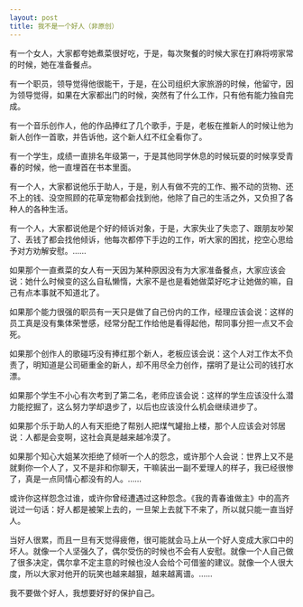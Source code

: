 ```yaml
---
layout: post
title: 我不是一个好人（非原创）
---
```




有一个女人，大家都夸她煮菜很好吃，于是，每次聚餐的时候大家在打麻将唠家常的时候，她在准备餐点。

有一个职员，领导觉得他很能干，于是，在公司组织大家旅游的时候，他留守，因为领导觉得，如果在大家都出门的时候，突然有了什么工作，只有他有能力独自完成。

有一个音乐创作人，他的作品捧红了几个歌手，于是，老板在推新人的时候让他为新人创作一首歌，并告诉他，这个新人红不红全看你了。

有一个学生，成绩一直排名年级第一，于是其他同学休息的时候玩耍的时候享受青春的时候，他一直埋首在书本里面。

有一个人，大家都说他乐于助人，于是，别人有做不完的工作、搬不动的货物、还不上的钱、没空照顾的花草宠物都会找到他，他除了自己的生活之外，又负担了各种人的各种生活。

有一个人，大家都说他是个好的倾诉对象，于是，大家失业了失恋了、跟朋友吵架了、丢钱了都会找他倾诉，他每次都停下手边的工作，听大家的困扰，挖空心思给予对方劝解安慰。……

如果那个一直煮菜的女人有一天因为某种原因没有为大家准备餐点，大家应该会说：她什么时候变的这么自私懒惰，大家不是也是看她做菜好吃才让她做的嘛，自己有点本事就不知道北了。

如果那个能力很强的职员有一天只是做了自己份内的工作，经理应该会说：这样的员工真是没有集体荣誉感，经常分配工作给他是看得起他，帮同事分担一点又不会死。

如果那个创作人的歌碰巧没有捧红那个新人，老板应该会说：这个人对工作太不负责了，明知道是公司砸重金的新人，却不用尽全力创作，摆明了是让公司的钱打水漂。

如果那个学生不小心有次考到了第二名，老师应该会说：这样的学生应该没什么潜力能挖掘了，这么努力学却退步了，以后也应该没什么机会继续进步了。

如果那个乐于助人的人有天拒绝了帮别人把煤气罐抬上楼，那个人应该会对邻居说：人都是会变啊，这社会真是越来越冷漠了。

如果那个知心大姐某次拒绝了倾听一个人的怨念，或许那个人会说：世界上又不是就剩你一个人了，又不是非和你聊天，干嘛装出一副不爱理人的样子，我已经很惨了，真是一点同情心都没有的人。……

或许你这样怨念过谁，或许你曾经遭遇过这种怨念。《我的青春谁做主》中的高齐说过一句话：好人都是被架上去的，一旦架上去就下不来了，所以就只能一直当好人。

当好人很累，而且一旦有天觉得疲倦，很可能就会马上从一个好人变成大家口中的坏人。就像一个人坚强久了，偶尔受伤的时候也不会有人安慰。就像一个人自己做了很多决定，偶尔拿不定主意的时候也没人会给个可借鉴的建议。就像一个人很大度，所以大家对他开的玩笑也越来越狠，越来越离谱。……

我不要做个好人，我想要好好的保护自己。
